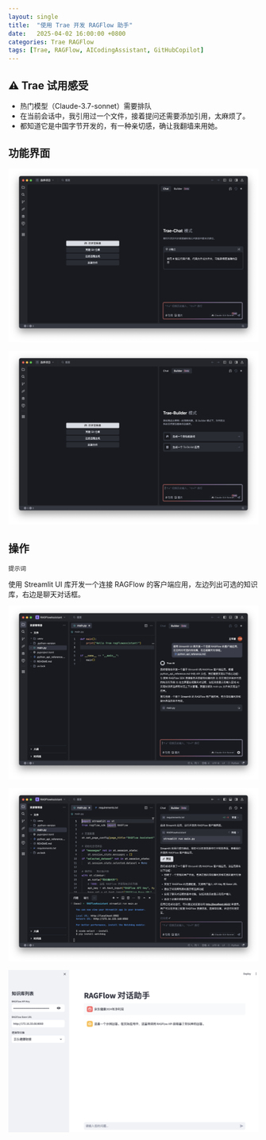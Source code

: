 ```yaml
---
layout: single
title:  "使用 Trae 开发 RAGFlow 助手"
date:   2025-04-02 16:00:00 +0800
categories: Trae RAGFlow
tags: [Trae, RAGFlow, AICodingAssistant, GitHubCopilot]
---
```


## ⚠️ Trae 试用感受
- 热门模型（Claude-3.7-sonnet）需要排队
- 在当前会话中，我引用过一个文件，接着提问还需要添加引用，太麻烦了。
- 都知道它是中国字节开发的，有一种亲切感，确让我翻墙来用她。

## 功能界面

![](/images/2025/Trae/Chat.png)

![](/images/2025/Trae/Builder.png)

## 操作

`提示词`

使用 Streamlit UI 库开发一个连接 RAGFlow 的客户端应用，左边列出可选的知识库，右边是聊天对话框。

![](/images/2025/Trae/RAGFlowAssistant-Prompt.png)

![](/images/2025/Trae/RAGFlowAssistant-Generate.png)

![](/images/2025/Trae/RAGFlowAssistant.png)
